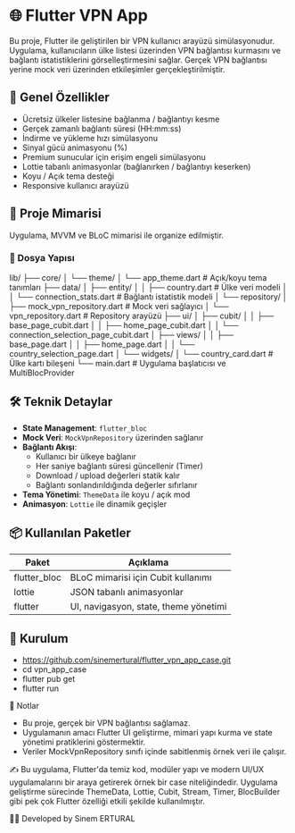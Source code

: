 # 🌐 Flutter VPN App

Bu proje, Flutter ile geliştirilen bir VPN kullanıcı arayüzü simülasyonudur. Uygulama, kullanıcıların ülke listesi üzerinden VPN bağlantısı kurmasını ve bağlantı istatistiklerini görselleştirmesini sağlar. Gerçek VPN bağlantısı yerine mock veri üzerinden etkileşimler gerçekleştirilmiştir.

## 📸 Genel Özellikler

- Ücretsiz ülkeler listesine bağlanma / bağlantıyı kesme
- Gerçek zamanlı bağlantı süresi (HH:mm:ss)
- İndirme ve yükleme hızı simülasyonu
- Sinyal gücü animasyonu (%)
- Premium sunucular için erişim engeli simülasyonu
- Lottie tabanlı animasyonlar (bağlanırken / bağlantıyı keserken)
- Koyu / Açık tema desteği
- Responsive kullanıcı arayüzü

## 🧱 Proje Mimarisi

Uygulama, MVVM ve BLoC mimarisi ile organize edilmiştir.

### 📁 Dosya Yapısı

lib/
├── core/
│ └── theme/
│ └── app_theme.dart # Açık/koyu tema tanımları
├── data/
│ ├── entity/
│ │ ├── country.dart # Ülke veri modeli
│ │ └── connection_stats.dart # Bağlantı istatistik modeli
│ └── repository/
│ ├── mock_vpn_repository.dart # Mock veri sağlayıcı
│ └── vpn_repository.dart # Repository arayüzü
├── ui/
│ ├── cubit/
│ │ ├── base_page_cubit.dart
│ │ ├── home_page_cubit.dart
│ │ └── connection_selection_page_cubit.dart
│ ├── views/
│ │ ├── base_page.dart
│ │ ├── home_page.dart
│ │ └── country_selection_page.dart
│ └── widgets/
│ └── country_card.dart # Ülke kartı bileşeni
└── main.dart # Uygulama başlatıcısı ve MultiBlocProvider


## 🛠 Teknik Detaylar

- **State Management**: `flutter_bloc`
- **Mock Veri**: `MockVpnRepository` üzerinden sağlanır
- **Bağlantı Akışı**:
  - Kullanıcı bir ülkeye bağlanır
  - Her saniye bağlantı süresi güncellenir (Timer)
  - Download / upload değerleri statik kalır
  - Bağlantı sonlandırıldığında değerler sıfırlanır
- **Tema Yönetimi**: `ThemeData` ile koyu / açık mod
- **Animasyon**: `Lottie` ile dinamik geçişler

## 📦 Kullanılan Paketler

| Paket             | Açıklama                            |
|------------------|-------------------------------------|
| flutter_bloc      | BLoC mimarisi için Cubit kullanımı  |
| lottie            | JSON tabanlı animasyonlar           |
| flutter           | UI, navigasyon, state, theme yönetimi |

## 🚀 Kurulum

- https://github.com/sinemertural/flutter_vpn_app_case.git
- cd vpn_app_case
- flutter pub get
- flutter run

📌 Notlar

- Bu proje, gerçek bir VPN bağlantısı sağlamaz.
- Uygulamanın amacı Flutter UI geliştirme, mimari yapı kurma ve state yönetimi pratiklerini göstermektir.
- Veriler MockVpnRepository sınıfı içinde sabitlenmiş örnek veri ile çalışır.

  
✍️ Bu uygulama, Flutter'da temiz kod, modüler yapı ve modern UI/UX uygulamalarını bir araya getirerek örnek bir case niteliğindedir. Uygulama geliştirme sürecinde ThemeData, Lottie, Cubit, Stream, Timer, BlocBuilder gibi pek çok Flutter özelliği etkili şekilde kullanılmıştır.

🧑‍💻 Developed by Sinem ERTURAL


